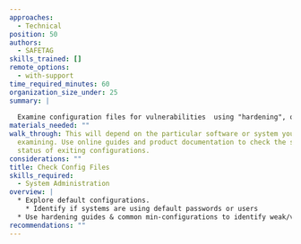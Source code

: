 ```yaml
---
approaches:
  - Technical
position: 50
authors:
  - SAFETAG
skills_trained: []
remote_options:
  - with-support
time_required_minutes: 60
organization_size_under: 25
summary: |
  
  Examine configuration files for vulnerabilities  using "hardening", or "common mistake" guides found online.
materials_needed: ""
walk_through: This will depend on the particular software or system you are
  examining. Use online guides and product documentation to check the security
  status of exiting configurations.
considerations: ""
title: Check Config Files
skills_required:
  - System Administration
overview: |
  * Explore default configurations.
    * Identify if systems are using default passwords or users
  * Use hardening guides & common min-configurations to identify weak/vulnerable configurations.
recommendations: ""
---
```

